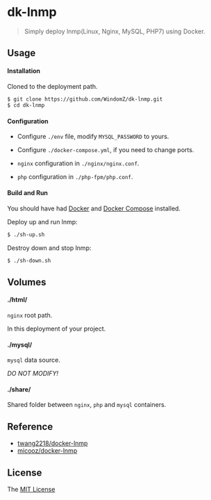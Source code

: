 # dk-lnmp

> Simply deploy lnmp(Linux, Nginx, MySQL, PHP7) using Docker.

## Usage

#### Installation

Cloned to the deployment path.

```bash
$ git clone https://github.com/WindomZ/dk-lnmp.git
$ cd dk-lnmp
```

#### Configuration

- Configure `./env` file, modify `MYSQL_PASSWORD` to yours.

- Configure `./docker-compose.yml`, if you need to change ports.

- `nginx` configuration in `./nginx/nginx.conf`.

- `php` configuration in `./php-fpm/php.conf`.

#### Build and Run

You should have had [Docker](https://docs.docker.com/) 
and [Docker Compose](https://docs.docker.com/compose/) installed.

Deploy up and run lnmp: 
```bash
$ ./sh-up.sh
```

Destroy down and stop lnmp: 
```bash
$ ./sh-down.sh
```

## Volumes

#### ./html/

`nginx` root path.

In this deployment of your project.

#### ./mysql/

`mysql` data source. 

_DO NOT MODIFY!_

#### ./share/

Shared folder between `nginx`, `php` and `mysql` containers.

## Reference

- [twang2218/docker-lnmp](https://github.com/twang2218/docker-lnmp)
- [micooz/docker-lnmp](https://github.com/micooz/docker-lnmp)

## License

The [MIT License](https://github.com/WindomZ/dk-lnmp/blob/master/LICENSE)
